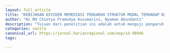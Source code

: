 ```yaml
---
layout: full_article
title: "KEBIJAKAN DIVIDEN MEMEDIASI PENGARUH STRUKTUR MODAL TERHADAP NILAI PERUSAHAAN"
author: "Ni Md Chintya Pramudya Kusumarini, Nyoman Abundanti"
description: "Tujuan dari penelitian ini adalah untuk menguji pengaruh struktur modal terhadap nilai perusahaan yang dimediasi oleh kebijakan dividen Penelitian ini dilakukan pada pe"
categories: sastra
canonical_url: https://jurnal.harianregional.com/eep/id-98946
tags:

---
```


<object data="{ site.url }{ site.baseurl }/_pdfs/KEBIJAKAN DIVIDEN MEMEDIASI PENGARUH STRUKTUR MODAL TERHADAP NILAI PERUSAHAAN.pdf" width="1000" height="1000" type="application/pdf"></object>

